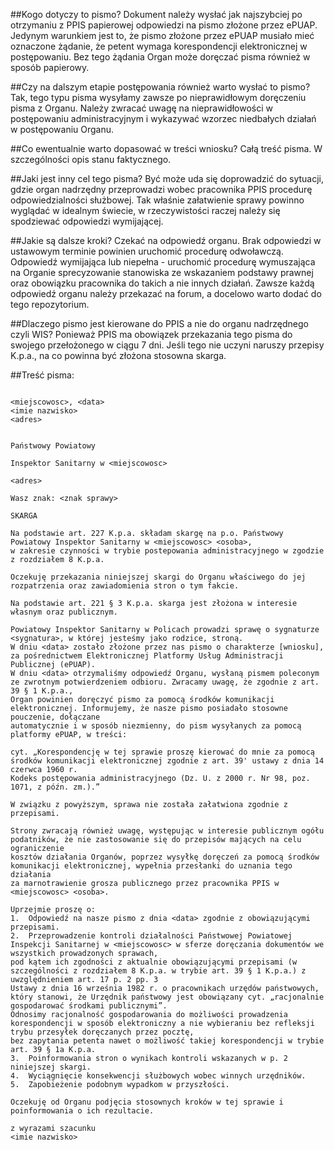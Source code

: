 ##Kogo dotyczy to pismo?
Dokument należy wysłać jak najszybciej po otrzymaniu z PPIS papierowej odpowiedzi na pismo złożone przez ePUAP. Jedynym warunkiem jest to, że pismo złożone przez ePUAP musiało mieć oznaczone żądanie, że petent wymaga korespondencji elektronicznej w postępowaniu. Bez tego żądania Organ może doręczać pisma również w sposób papierowy.

##Czy na dalszym etapie postępowania również warto wysłać to pismo?
Tak, tego typu pisma wysyłamy zawsze po nieprawidłowym doręczeniu pisma z Organu. Należy zwracać uwagę na nieprawidłowości w postępowaniu administracyjnym i wykazywać wzorzec niedbałych działań w postępowaniu Organu.

##Co ewentualnie warto dopasować w treści wniosku?
Całą treść pisma. W szczególności opis stanu faktycznego.

##Jaki jest inny cel tego pisma?
Być może uda się doprowadzić do sytuacji, gdzie organ nadrzędny przeprowadzi wobec pracownika PPIS procedurę odpowiedzialności służbowej. Tak właśnie załatwienie sprawy powinno wyglądać w idealnym świecie, w rzeczywistości raczej należy się spodziewać odpowiedzi wymijającej.

##Jakie są dalsze kroki?
Czekać na odpowiedź organu. Brak odpowiedzi w ustawowym terminie powinien uruchomić procedurę odwoławczą. Odpowiedź wymijająca lub niepełna - uruchomić procedurę wymuszająca na Organie sprecyzowanie stanowiska ze wskazaniem podstawy prawnej oraz obowiązku pracownika do takich a nie innych działań. Zawsze każdą odpowiedź organu należy przekazać na forum, a docelowo warto dodać do tego repozytorium.

##Dlaczego pismo jest kierowane do PPIS a nie do organu nadrzędnego czyli WIS?
Ponieważ PPIS ma obowiązek przekazania tego pisma do swojego przełożonego w ciągu 7 dni. Jeśli tego nie uczyni naruszy przepisy K.p.a., na co powinna być złożona stosowna skarga.

##Treść pisma:
```
                                                                <miejscowosc>, <data>
<imie nazwisko>
<adres>

                                                                Państwowy Powiatowy
                                                                Inspektor Sanitarny w <miejscowosc>
                                                                <adres>

Wasz znak: <znak sprawy>

SKARGA

Na podstawie art. 227 K.p.a. składam skargę na p.o. Państwowy Powiatowy Inspektor Sanitarny w <miejscowosc> <osoba>, 
w zakresie czynności w trybie postepowania administracyjnego w zgodzie z rozdziałem 8 K.p.a.

Oczekuję przekazania niniejszej skargi do Organu właściwego do jej rozpatrzenia oraz zawiadomienia stron o tym fakcie.

Na podstawie art. 221 § 3 K.p.a. skarga jest złożona w interesie własnym oraz publicznym. 

Powiatowy Inspektor Sanitarny w Policach prowadzi sprawę o sygnaturze <sygnatura>, w której jesteśmy jako rodzice, stroną. 
W dniu <data> zostało złożone przez nas pismo o charakterze [wniosku], za pośrednictwem Elektronicznej Platformy Usług Administracji Publicznej (ePUAP). 
W dniu <data> otrzymaliśmy odpowiedź Organu, wysłaną pismem poleconym ze zwrotnym potwierdzeniem odbioru. Zwracamy uwagę, że zgodnie z art. 39 § 1 K.p.a., 
Organ powinien doręczyć pismo za pomocą środków komunikacji elektronicznej. Informujemy, że nasze pismo posiadało stosowne pouczenie, dołączane 
automatycznie i w sposób niezmienny, do pism wysyłanych za pomocą platformy ePUAP, w treści:

cyt. „Korespondencję w tej sprawie proszę kierować do mnie za pomocą środków komunikacji elektronicznej zgodnie z art. 39' ustawy z dnia 14 czerwca 1960 r. 
Kodeks postępowania administracyjnego (Dz. U. z 2000 r. Nr 98, poz. 1071, z późn. zm.).”

W związku z powyższym, sprawa nie została załatwiona zgodnie z przepisami.

Strony zwracają również uwagę, występując w interesie publicznym ogółu podatników, że nie zastosowanie się do przepisów mających na celu ograniczenie 
kosztów działania Organów, poprzez wysyłkę doręczeń za pomocą środków komunikacji elektronicznej, wypełnia przesłanki do uznania tego działania 
za marnotrawienie grosza publicznego przez pracownika PPIS w <miejscowosc> <osoba>.

Uprzejmie proszę o:
1.	Odpowiedź na nasze pismo z dnia <data> zgodnie z obowiązującymi przepisami.
2.	Przeprowadzenie kontroli działalności Państwowej Powiatowej Inspekcji Sanitarnej w <miejscowosc> w sferze doręczania dokumentów we wszystkich prowadzonych sprawach, 
pod kątem ich zgodności z aktualnie obowiązującymi przepisami (w szczególności z rozdziałem 8 K.p.a. w trybie art. 39 § 1 K.p.a.) z uwzględnieniem art. 17 p. 2 pp. 3 
Ustawy z dnia 16 września 1982 r. o pracownikach urzędów państwowych, który stanowi, że Urzędnik państwowy jest obowiązany cyt. „racjonalnie gospodarować środkami publicznymi”. 
Odnosimy racjonalność gospodarowania do możliwości prowadzenia korespondencji w sposób elektroniczny a nie wybieraniu bez refleksji trybu przesyłek doręczanych przez pocztę, 
bez zapytania petenta nawet o możliwość takiej korespondencji w trybie art. 39 § 1a K.p.a.
3.	Poinformowania stron o wynikach kontroli wskazanych w p. 2 niniejszej skargi.
4.	Wyciągnięcie konsekwencji służbowych wobec winnych urzędników.
5.	Zapobieżenie podobnym wypadkom w przyszłości.

Oczekuję od Organu podjęcia stosownych kroków w tej sprawie i poinformowania o ich rezultacie.

z wyrazami szacunku
<imie nazwisko>
```

